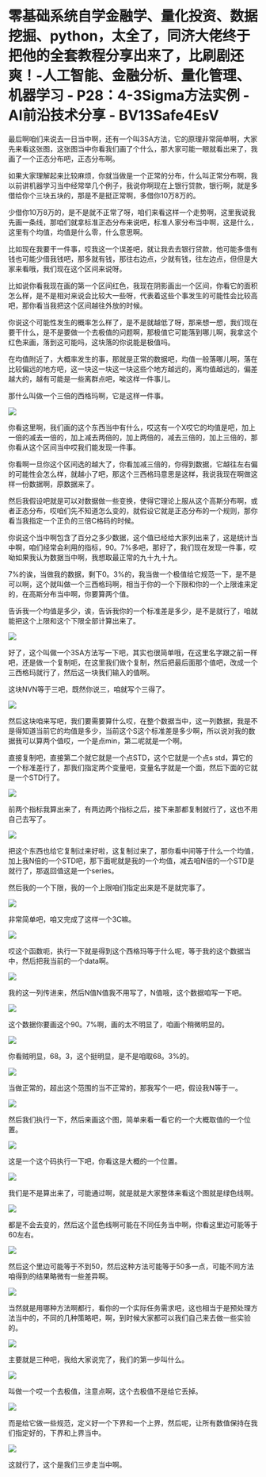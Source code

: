 # 零基础系统自学金融学、量化投资、数据挖掘、python，太全了，同济大佬终于把他的全套教程分享出来了，比刷剧还爽！-人工智能、金融分析、量化管理、机器学习 - P28：4-3Sigma方法实例 - AI前沿技术分享 - BV13Safe4EsV

最后啊咱们来说去一日当中啊，还有一个叫3SA方法，它的原理非常简单啊，大家先来看这张图，这张图当中你看我们画了个什么，那大家可能一眼就看出来了，我画了一个正态分布吧，正态分布啊。

如果大家理解起来比较麻烦，你就当做是一个正常的分布，什么叫正常分布啊，我以前讲机器学习当中经常举几个例子，我说你啊现在上银行贷款，银行啊，就是多借给你个三块五块的，那是不是挺正常啊，多借你10万8万的。

少借你10万8万的，是不是就不正常了呀，咱们来看这样一个走势啊，这里我说我先画一条线，那咱们就拿标准正态分布来说吧，标准人家分布当中啊，这是什么，这里有个均值，均值是什么零，什么意思啊。

比如现在我要干一件事，哎我这一个误差吧，就让我去去银行贷款，他可能多借有钱也可能少借我钱吧，那多就有钱，那往右边点，少就有钱，往左边点，但但是大家来看哦，我们现在这个区间来说呀。

比如说你看我现在画的第一个区间红色，我现在阴影画出一个区间，你看它的面积怎么样，是不是相对来说会比较大一些呀，代表着这些个事发生的可能性会比较高吧，那你看当我把这个区间越往外放的时候。

你说这个可能性发生的概率怎么样了，是不是就越低了呀，那来想一想，我们现在要干什么，是不是要做一个去极值的问题啊，那极值它可能落到哪儿啊，我拿这个红色来画，落到这可能吗，这块落的你说能是极值吗。

在均值附近了，大概率发生的事，那就是正常的数据吧，均值一般落哪儿啊，落在比较偏远的地方吧，这一块这一块这一块这些个地方越远的，离均值越远的，偏差越大的，越有可能是一些离群点吧，唉这样一件事儿。

那什么叫做一个三倍的西格玛啊，它是这样一件事。

![](img/15f248818cf82d96e41082d8183406cd_1.png)

你看这里啊，我们画的这个东西当中有什么，哎这有一个X哎它的均值是吧，加上一倍的减去一倍的，加上减去两倍的，加上两倍的，减去三倍的，加上三倍的，那你看从这个区间当中哎我们能发现一件事。

你看啊一旦你这个区间选的越大了，你看加减三倍的，你得到数据，它越往左右偏的可能性会怎么样，就越小了吧，那这个三西格玛意思是这样，我说我现在啊做这样一份数据啊，原数据来了。

然后我假设吧就是可以对数据做一些变换，使得它理论上服从这个高斯分布啊，或者正态分布，哎咱们先不知道怎么变的，就假设它就是正态分布的一个规则，那你看当我指定一个正负的三倍C格码的时候。

你说这个当中啊包含了百分之多少数据，这个值已经给大家列出来了，这是统计当中啊，咱们经常会利用的指标，90。7%多吧，那好了，我们现在发现一件事，哎呦如果我认为数据当中啊，我想取最正常的九十九十九。

7%的诶，当做我的数据，剩下0。3%的，我当做一个极值给它规范一下，是不是可以啊，这个就叫做一个三西格玛啊，相当于你的一个下限和你的一个上限谁来定的，在高斯分布当中啊，你要算两个值。

告诉我一个均值是多少，诶，告诉我你的一个标准差是多少，是不是就行了，咱就能把这个上限和这个下限全部计算出来了。



![](img/15f248818cf82d96e41082d8183406cd_3.png)

好了，这个叫做一个3SA方法写一下吧，其实也很简单哦，在这里名字跟之前一样吧，还是做一个复制呃，在这里我们做个复制，然后把最后面那个值吧，改成一个三西格玛就行了，然后这一块我们输入的值啊。

这块NVN等于三吧，既然你说三，咱就写个三得了。

![](img/15f248818cf82d96e41082d8183406cd_5.png)

然后这块咱来写吧，我们要需要算什么哎，在整个数据当中，这一列数据，我是不是得知道当前它的均值是多少，当前这个S这个标准差是多少啊，所以说对我的数据我可以算两个值哎，一个是点min，第二呢就是一个啊。

直接复制吧，直接第二个就它就是一个点STD，这个它就是一个点s std，算它的一个标准差行了，那我们指定两个变量吧，变量名字就是一个面，然后下面的它就是一个STD行了。



![](img/15f248818cf82d96e41082d8183406cd_7.png)

前两个指标我算出来了，有两边两个指标之后，接下来那都复制就行了，这也不用自己去写了。

![](img/15f248818cf82d96e41082d8183406cd_9.png)

把这个东西也给它复制过来好啦，这复制过来了，那你看中间等于什么一个均值，加上我N倍的一个STD吧，那下面呢就是我的一个均值，减去咱N倍的一个STD是就行了，那返回值这是一个series。

然后我的一个下限，我的一个上限咱们指定出来是不是就完事了。

![](img/15f248818cf82d96e41082d8183406cd_11.png)

非常简单吧，咱又完成了这样一个3C嘛。

![](img/15f248818cf82d96e41082d8183406cd_13.png)

哎这个函数呃，执行一下就是得到这个西格玛等于什么呢，等于我的这个数据当中，然后把我当前的一个data啊。



![](img/15f248818cf82d96e41082d8183406cd_15.png)

我的这一列传进来，然后N值N值我不用写了，N值哦，这个数据咱写一下吧。

![](img/15f248818cf82d96e41082d8183406cd_17.png)

这个数据你要画这个90。7%啊，画的太不明显了，咱画个稍微明显的。

![](img/15f248818cf82d96e41082d8183406cd_19.png)

你看贼明显，68。3，这个挺明显，是不是咱取68。3%的。

![](img/15f248818cf82d96e41082d8183406cd_21.png)

当做正常的，超出这个范围的当不正常的，那我写个一吧，假设我N等于一。

![](img/15f248818cf82d96e41082d8183406cd_23.png)

然后我们执行一下，然后来画这个图，简单来看一看它的一个大概取值的一个位置。

![](img/15f248818cf82d96e41082d8183406cd_25.png)

这是一个这个码执行一下吧，你看这是大概的一个位置。

![](img/15f248818cf82d96e41082d8183406cd_27.png)

我们是不是算出来了，可能通过啊，就是就是大家整体来看这个图就是绿色线啊。

![](img/15f248818cf82d96e41082d8183406cd_29.png)

都是不会去变的，然后这个蓝色线啊可能在不同任务当中啊，你看这里边可能等于60左右。

![](img/15f248818cf82d96e41082d8183406cd_31.png)

然后这个里边可能等于不到50，然后这种方法可能等于50多一点，可能不同方法咱得到的结果略微有一些差异啊。



![](img/15f248818cf82d96e41082d8183406cd_33.png)

当然就是用哪种方法啊都行，看你的一个实际任务需求吧，这也相当于是预处理方法当中的，不同的几种策略吧，啊，到时候大家都可以我们自己来去做一些实验的。



![](img/15f248818cf82d96e41082d8183406cd_35.png)

主要就是三种吧，我给大家说完了，我们的第一步叫什么。

![](img/15f248818cf82d96e41082d8183406cd_37.png)

叫做一个哎一个去极值，注意点啊，这个去极值不是给它丢掉。

![](img/15f248818cf82d96e41082d8183406cd_39.png)

而是给它做一些规范，定义好一个下界和一个上界，然后呢，让所有数值保持在我们指定好的，下界和上界当中。

![](img/15f248818cf82d96e41082d8183406cd_41.png)

这就行了，这个是我们三步走当中啊。